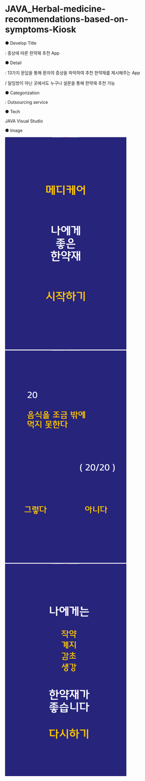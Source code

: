 # JAVA_Herbal-medicine-recommendations-based-on-symptoms-Kiosk

● Develop Title

: 증상에 따른 한약재 추천 App

● Detail


: 13가지 문답을 통해 환자의 증상을 파악하여 추천 한약재를 제시해주는 App 

/ 달임방이 아닌 곳에서도 누구나 설문을 통해 한약재 추천 가능

● Categorization

: Outsourcing service

● Tech

JAVA
Visual Studio

● Image


<img src="https://github.com/HJNA-99/JAVA_Medicinal-Herbs-recommendations-based-on-symptoms-App-/blob/main/Main%20page.png" width="400" height="700">
<img src="https://github.com/HJNA-99/JAVA_Medicinal-Herbs-recommendations-based-on-symptoms-App-/blob/main/Question%20page.png" width="400" height="700">
<img src="https://github.com/HJNA-99/JAVA_Medicinal-Herbs-recommendations-based-on-symptoms-App-/blob/main/Result%20page.png" width="400" height="700">
